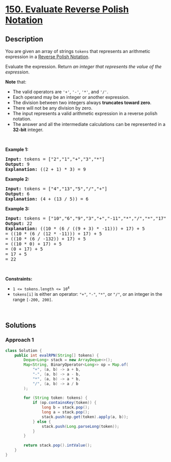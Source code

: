# [150. Evaluate Reverse Polish Notation](https://leetcode.com/problems/evaluate-reverse-polish-notation)

## Description

<p>You are given an array of strings <code>tokens</code> that represents an arithmetic expression in a <a href="http://en.wikipedia.org/wiki/Reverse_Polish_notation" target="_blank">Reverse Polish Notation</a>.</p>

<p>Evaluate the expression. Return <em>an integer that represents the value of the expression</em>.</p>

<p><strong>Note</strong> that:</p>

<ul>
    <li>The valid operators are <code>&#39;+&#39;</code>, <code>&#39;-&#39;</code>, <code>&#39;*&#39;</code>, and <code>&#39;/&#39;</code>.</li>
    <li>Each operand may be an integer or another expression.</li>
    <li>The division between two integers always <strong>truncates toward zero</strong>.</li>
    <li>There will not be any division by zero.</li>
    <li>The input represents a valid arithmetic expression in a reverse polish notation.</li>
    <li>The answer and all the intermediate calculations can be represented in a <strong>32-bit</strong> integer.</li>
</ul>
<p>&nbsp;</p>

<p><strong class="example">Example 1:</strong></p>
<pre>
<strong>Input:</strong> tokens = [&quot;2&quot;,&quot;1&quot;,&quot;+&quot;,&quot;3&quot;,&quot;*&quot;]
<strong>Output:</strong> 9
<strong>Explanation:</strong> ((2 + 1) * 3) = 9
</pre>

<p><strong class="example">Example 2:</strong></p>
<pre>
<strong>Input:</strong> tokens = [&quot;4&quot;,&quot;13&quot;,&quot;5&quot;,&quot;/&quot;,&quot;+&quot;]
<strong>Output:</strong> 6
<strong>Explanation:</strong> (4 + (13 / 5)) = 6
</pre>

<p><strong class="example">Example 3:</strong></p>
<pre>
<strong>Input:</strong> tokens = [&quot;10&quot;,&quot;6&quot;,&quot;9&quot;,&quot;3&quot;,&quot;+&quot;,&quot;-11&quot;,&quot;*&quot;,&quot;/&quot;,&quot;*&quot;,&quot;17&quot;,&quot;+&quot;,&quot;5&quot;,&quot;+&quot;]
<strong>Output:</strong> 22
<strong>Explanation:</strong> ((10 * (6 / ((9 + 3) * -11))) + 17) + 5
= ((10 * (6 / (12 * -11))) + 17) + 5
= ((10 * (6 / -132)) + 17) + 5
= ((10 * 0) + 17) + 5
= (0 + 17) + 5
= 17 + 5
= 22
</pre>
<p>&nbsp;</p>

<p><strong>Constraints:</strong></p>
<ul>
    <li><code>1 &lt;= tokens.length &lt;= 10<sup>4</sup></code></li>
    <li><code>tokens[i]</code> is either an operator: <code>&quot;+&quot;</code>, <code>&quot;-&quot;</code>, <code>&quot;*&quot;</code>, or <code>&quot;/&quot;</code>, or an integer in the range <code>[-200, 200]</code>.</li>
</ul>
<p>&nbsp;</p>

## Solutions

### **Approach 1**

```java
class Solution {
    public int evalRPN(String[] tokens) {
        Deque<Long> stack = new ArrayDeque<>();
        Map<String, BinaryOperator<Long>> op = Map.of(
            "+", (a, b) -> a + b,
            "-", (a, b) -> a - b,
            "*", (a, b) -> a * b,
            "/", (a, b) -> a / b
        );
        
        for (String token: tokens) {
            if (op.containsKey(token)) {
                long b = stack.pop();
                long a = stack.pop();
                stack.push(op.get(token).apply(a, b));
            } else {
                stack.push(Long.parseLong(token));
            }
        }
        
        return stack.pop().intValue();
    }
}
```